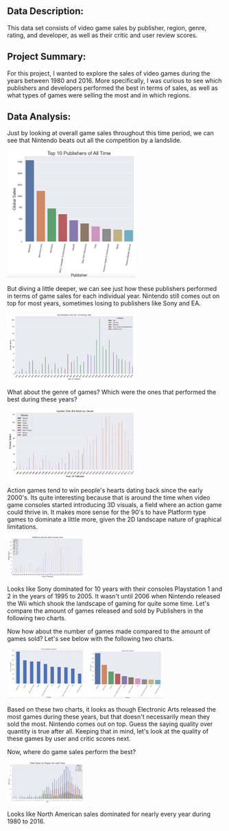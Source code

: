 ## Data Description:
This data set consists of video game sales by publisher, region, genre, rating, and developer, as well as their critic and user review scores.


## Project Summary:
For this project, I wanted to explore the sales of video games during the years between 1980 and 2016. More specifically, I was curious to see which publishers and developers performed the best in terms of sales, as well as what types of games were selling the most and in which regions.


## Data Analysis:
Just by looking at overall game sales throughout this time period, we can see that Nintendo beats out all the competition by a landslide.

<img src="https://github.com/andrew-alarcon17/Video_Games_Cleaning_and_Analyzing/blob/master/Video_Games_Charts/Top_10_Publishers_of_All_Time.png" width="300"> 


But diving a little deeper, we can see just how these publishers performed in terms of game sales for each individual year. Nintendo still comes out on top for most years, sometimes losing to publishers like Sony and EA.

<img src="https://github.com/andrew-alarcon17/Video_Games_Cleaning_and_Analyzing/blob/master/Video_Games_Charts/Publisher_Sales_by_Year.png" width="300"> 


What about the genre of games? Which were the ones that performed the best during these years?

<img src="https://github.com/andrew-alarcon17/Video_Games_Cleaning_and_Analyzing/blob/master/Video_Games_Charts/Game_Sales_by_Genre.png" width="300"> 

Action games tend to win people's hearts dating back since the early 2000's. Its quite interesting because that is around the time when video game consoles started introducing 3D visuals, a field where an action game could thrive in. It makes more sense for the 90's to have Platform type games to dominate a little more, given the 2D landscape nature of graphical limitations.


<img src="https://github.com/andrew-alarcon17/Video_Games_Cleaning_and_Analyzing/blob/master/Video_Games_Charts/Platforms_%26_Game_Sales.png" width="180"> 

Looks like Sony dominated for 10 years with their consoles Playstation 1 and 2 in the years of 1995 to 2005. It wasn't until 2006 when Nintendo released the Wii which shook the landscape of gaming for quite some time. Let's compare the amount of games released and sold by Publishers in the following two charts.


Now how about the number of games made compared to the amount of games sold? Let's see below with the following two charts.

<img src="https://github.com/andrew-alarcon17/Video_Games_Cleaning_and_Analyzing/blob/master/Video_Games_Charts/Games_Released_by_Publisher.png" width="180"> 

<img src="https://github.com/andrew-alarcon17/Video_Games_Cleaning_and_Analyzing/blob/master/Video_Games_Charts/Games_Sold_by_Publisher.png" width="180"> 

Based on these two charts, it looks as though Electronic Arts released the most games during these years, but that doesn't necessarily mean they sold the most. Nintendo comes out on top. Guess the saying quality over quantity is true after all. Keeping that in mind, let's look at the quality of these games by user and critic scores next.


Now, where do game sales perform the best?

<img src="https://github.com/andrew-alarcon17/Video_Games_Cleaning_and_Analyzing/blob/master/Video_Games_Charts/Total_Sales_by_Region_by_Year.png" width="180"> 

Looks like North American sales dominated for nearly every year during 1980 to 2016.
